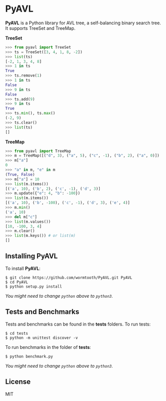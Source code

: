 # PyAVL

**PyAVL** is a Python library for AVL tree, a self-balancing binary search tree. It supports TreeSet and TreeMap.

**TreeSet**

```python
>>> from pyavl import TreeSet
>>> ts = TreeSet([3, 4, 1, 8, -2])
>>> list(ts)
[-2, 1, 3, 4, 8]
>>> 1 in ts
True
>>> ts.remove(1)
>>> 1 in ts
False
>>> 9 in ts
False
>>> ts.add(9)
>>> 9 in ts
True
>>> ts.min(), ts.max()
(-2, 9)
>>> ts.clear()
>>> list(ts)
[]
```

**TreeMap**

```python
>>> from pyavl import TreeMap
>>> m = TreeMap([("d", 3), ("a", 5), ("c", -1), ("b", 2), ("a", 0)])
>>> m["a"]
0
>>> "a" in m, "e" in m
(True, False)
>>> m["a"] = 10
>>> list(m.items())
[('a', 10), ('b', 2), ('c', -1), ('d', 3)]
>>> m.update({"e": 4, "b": -100})
>>> list(m.items())
[('a', 10), ('b', -100), ('c', -1), ('d', 3), ('e', 4)]
>>> m.min()
('a', 10)
>>> del m["c"]
>>> list(m.values())
[10, -100, 3, 4]
>>> m.clear()
>>> list(m.keys()) # or list(m)
[]
```

## Installing PyAVL

To install **PyAVL**:

```console
$ git clone https://github.com/wormtooth/PyAVL.git PyAVL
$ cd PyAVL
$ python setup.py install
```

*You might need to change `python` above to `python3`.*

## Tests and Benchmarks

Tests and benchmarks can be found in the **tests** folders. To run tests:

```console
$ cd tests
$ python -m unittest discover -v
```

To run benchmarks in the folder of **tests**:

```console
$ python benchmark.py
```

*You might need to change `python` above to `python3`.*

## License

MIT